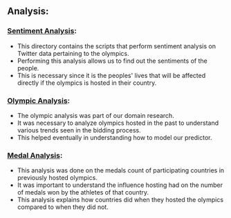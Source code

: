 ## Analysis:

### [Sentiment Analysis](../scripts/sentiment_analysis):

- This directory contains the scripts that perform sentiment analysis on Twitter data pertaining to the olympics.
- Performing this analysis allows us to find out the sentiments of the people.
- This is necessary since it is the peoples' lives that will be affected directly if the olympics is hosted in their
  country.

### [Olympic Analysis](../scripts/olympic_analysis):

- The olympic analysis was part of our domain research.
- It was necessary to analyze olympics hosted in the past to understand various trends seen in the bidding process.
- This helped eventually in understanding how to model our predictor.

### [Medal Analysis](../scripts/medal_analysis):

- This analysis was done on the medals count of participating countries in previously hosted olympics.
- It was important to understand the influence hosting had on the number of medals won by the athletes of that country.
- This analysis explains how countries did when they hosted the olympics compared to when they did not.